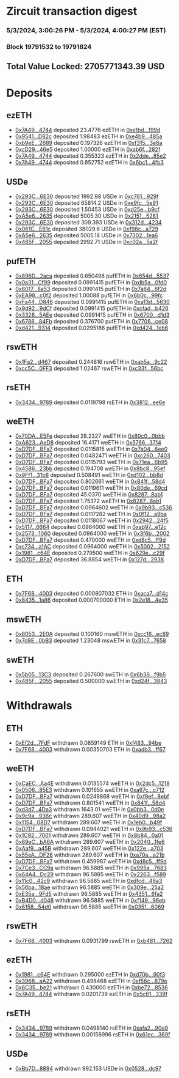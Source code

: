 # Zircuit transaction digest
### 5/3/2024, 3:00:26 PM - 5/3/2024, 4:00:27 PM (EST)
### Block 19791532 to 19791824

## Total Value Locked: 2705771343.39 USD

# Deposits
## ezETH
- [0x7A49...4744](https://etherscan.io/address/0x7A493Be5c2ce014cD049Bf178a1ac0Db1B434744) deposited 23.4776 ezETH in [0xe1bd...199d](https://etherscan.io/tx/0x7A493Be5c2ce014cD049Bf178a1ac0Db1B434744)
- [0x9541...D82c](https://etherscan.io/address/0x9541200F2BF55F8381589f6b504f8329df54D82c) deposited 1.98483 ezETH in [0xe4b9...485a](https://etherscan.io/tx/0x9541200F2BF55F8381589f6b504f8329df54D82c)
- [0xb9eE...2689](https://etherscan.io/address/0xb9eE0838960D6F006A80435B77A04917AD182689) deposited 0.197326 ezETH in [0xf315...3e8a](https://etherscan.io/tx/0xb9eE0838960D6F006A80435B77A04917AD182689)
- [0xcD29...46e5](https://etherscan.io/address/0xcD29c718C8961855172D3d8c766f6b2ACCE046e5) deposited 1.00000 ezETH in [0xab6f...282f](https://etherscan.io/tx/0xcD29c718C8961855172D3d8c766f6b2ACCE046e5)
- [0x7A49...4744](https://etherscan.io/address/0x7A493Be5c2ce014cD049Bf178a1ac0Db1B434744) deposited 0.355323 ezETH in [0x2dde...85e2](https://etherscan.io/tx/0x7A493Be5c2ce014cD049Bf178a1ac0Db1B434744)
- [0x7A49...4744](https://etherscan.io/address/0x7A493Be5c2ce014cD049Bf178a1ac0Db1B434744) deposited 0.852752 ezETH in [0x6bc1...4fb3](https://etherscan.io/tx/0x7A493Be5c2ce014cD049Bf178a1ac0Db1B434744)
## USDe
- [0x293C...6E30](https://etherscan.io/address/0x293C6937D8D82e05B01335F7B33FBA0c8e256E30) deposited 1992.98 USDe in [0xc761...929f](https://etherscan.io/tx/0x293C6937D8D82e05B01335F7B33FBA0c8e256E30)
- [0x293C...6E30](https://etherscan.io/address/0x293C6937D8D82e05B01335F7B33FBA0c8e256E30) deposited 65814.2 USDe in [0xe9fc...5e91](https://etherscan.io/tx/0x293C6937D8D82e05B01335F7B33FBA0c8e256E30)
- [0x293C...6E30](https://etherscan.io/address/0x293C6937D8D82e05B01335F7B33FBA0c8e256E30) deposited 1.50453 USDe in [0xd25e...b9cf](https://etherscan.io/tx/0x293C6937D8D82e05B01335F7B33FBA0c8e256E30)
- [0xA5e6...2635](https://etherscan.io/address/0xA5e6Ee4946203E3B54a05F9a81640D8C1FcF2635) deposited 5005.30 USDe in [0x2151...5281](https://etherscan.io/tx/0xA5e6Ee4946203E3B54a05F9a81640D8C1FcF2635)
- [0x293C...6E30](https://etherscan.io/address/0x293C6937D8D82e05B01335F7B33FBA0c8e256E30) deposited 309.393 USDe in [0x312d...4234](https://etherscan.io/tx/0x293C6937D8D82e05B01335F7B33FBA0c8e256E30)
- [0x061C...E61c](https://etherscan.io/address/0x061C594850b9fAE25cB8F832Cf24E69fB0CfE61c) deposited 38029.6 USDe in [0xf98c...a729](https://etherscan.io/tx/0x061C594850b9fAE25cB8F832Cf24E69fB0CfE61c)
- [0xA5e6...2635](https://etherscan.io/address/0xA5e6Ee4946203E3B54a05F9a81640D8C1FcF2635) deposited 5005.18 USDe in [0x7302...1ea6](https://etherscan.io/tx/0xA5e6Ee4946203E3B54a05F9a81640D8C1FcF2635)
- [0x485F...2055](https://etherscan.io/address/0x485F260525EC5B77589DA26BE4168b1a5C5a2055) deposited 2992.71 USDe in [0xc02a...5a2f](https://etherscan.io/tx/0x485F260525EC5B77589DA26BE4168b1a5C5a2055)
## pufETH
- [0x896D...2aca](https://etherscan.io/address/0x896D8c84eeEd704C13795EE607645fb3Af692aca) deposited 0.650498 pufETH in [0x654d...5537](https://etherscan.io/tx/0x896D8c84eeEd704C13795EE607645fb3Af692aca)
- [0x0a31...Cf99](https://etherscan.io/address/0x0a31436C9Edb1Fe99D6d9fc2e0D4ABd13511Cf99) deposited 0.0991415 pufETH in [0xdb5a...0fd0](https://etherscan.io/tx/0x0a31436C9Edb1Fe99D6d9fc2e0D4ABd13511Cf99)
- [0x8017...8a53](https://etherscan.io/address/0x8017ECC595dac31be29Bfc787d40E40E2b998a53) deposited 0.0991415 pufETH in [0x7a64...6f2d](https://etherscan.io/tx/0x8017ECC595dac31be29Bfc787d40E40E2b998a53)
- [0xEA98...c0f2](https://etherscan.io/address/0xEA989Aaa165EC46f84aAF18086453F5761E5c0f2) deposited 1.00088 pufETH in [0x6b0c...99fc](https://etherscan.io/tx/0xEA989Aaa165EC46f84aAF18086453F5761E5c0f2)
- [0xFa44...D846](https://etherscan.io/address/0xFa44F88A0a66b8A9a1E60881f4494EC068c6D846) deposited 0.0991415 pufETH in [0xa13d...5630](https://etherscan.io/tx/0xFa44F88A0a66b8A9a1E60881f4494EC068c6D846)
- [0x9d92...9dCf](https://etherscan.io/address/0x9d924944545Df3E95F07280007b7267B42a29dCf) deposited 0.0991415 pufETH in [0xcfad...b426](https://etherscan.io/tx/0x9d924944545Df3E95F07280007b7267B42a29dCf)
- [0x3328...5AEe](https://etherscan.io/address/0x3328F1Ebe7f30dD0606C0c07ECBCDA380f875AEe) deposited 0.0991415 pufETH in [0x6700...d1d3](https://etherscan.io/tx/0x3328F1Ebe7f30dD0606C0c07ECBCDA380f875AEe)
- [0x6788...84Fb](https://etherscan.io/address/0x6788b916Ab850BaaE02F58C3603B510fbF0684Fb) deposited 0.376700 pufETH in [0x7706...ce08](https://etherscan.io/tx/0x6788b916Ab850BaaE02F58C3603B510fbF0684Fb)
- [0xd421...9314](https://etherscan.io/address/0xd421651eCb39FeA1dbf56bb06BA33E14d4EC9314) deposited 0.0295186 pufETH in [0xd424...1eb6](https://etherscan.io/tx/0xd421651eCb39FeA1dbf56bb06BA33E14d4EC9314)
## rswETH
- [0x1Fa2...d467](https://etherscan.io/address/0x1Fa260e5Da32265901e5a1868D7aEb033708d467) deposited 0.244816 rswETH in [0xab5a...9c22](https://etherscan.io/tx/0x1Fa260e5Da32265901e5a1868D7aEb033708d467)
- [0xcc5C...0FF3](https://etherscan.io/address/0xcc5C7666819dda368C0723B3a4784F811B070FF3) deposited 1.02467 rswETH in [0xc33f...56bc](https://etherscan.io/tx/0xcc5C7666819dda368C0723B3a4784F811B070FF3)
## rsETH
- [0x3434...9789](https://etherscan.io/address/0x34349c5569e7B846c3558961552D2202760A9789) deposited 0.0119798 rsETH in [0x3812...ee6e](https://etherscan.io/tx/0x34349c5569e7B846c3558961552D2202760A9789)
## weETH
- [0x70DA...E5Fe](https://etherscan.io/address/0x70DAaAc436465A0D03e45916FA68DDeE6086E5Fe) deposited 28.2327 weETH in [0x80c0...0bbb](https://etherscan.io/tx/0x70DAaAc436465A0D03e45916FA68DDeE6086E5Fe)
- [0xA623...AeD8](https://etherscan.io/address/0xA62315902fAADC69F898cc8B85F86FfD1F6aAeD8) deposited 16.4171 weETH in [0x5766...3714](https://etherscan.io/tx/0xA62315902fAADC69F898cc8B85F86FfD1F6aAeD8)
- [0xD7DF...BFa7](https://etherscan.io/address/0xD7DF7E085214743530afF339aFC420c7c720BFa7) deposited 0.0115815 weETH in [0x7a04...6ee0](https://etherscan.io/tx/0xD7DF7E085214743530afF339aFC420c7c720BFa7)
- [0xD7DF...BFa7](https://etherscan.io/address/0xD7DF7E085214743530afF339aFC420c7c720BFa7) deposited 0.0482471 weETH in [0xc260...7403](https://etherscan.io/tx/0xD7DF7E085214743530afF339aFC420c7c720BFa7)
- [0xD7DF...BFa7](https://etherscan.io/address/0xD7DF7E085214743530afF339aFC420c7c720BFa7) deposited 0.0115793 weETH in [0x71ea...6b95](https://etherscan.io/tx/0xD7DF7E085214743530afF339aFC420c7c720BFa7)
- [0x4586...23bb](https://etherscan.io/address/0x4586f565fC9a3B7CAeada4f6Ea10f2Fe387623bb) deposited 0.194708 weETH in [0x8bc8...95ef](https://etherscan.io/tx/0x4586f565fC9a3B7CAeada4f6Ea10f2Fe387623bb)
- [0x9Ff1...31b8](https://etherscan.io/address/0x9Ff1e11C44E9bB04940f776C3Edb1aE84c8a31b8) deposited 0.508491 weETH in [0xd102...bb8d](https://etherscan.io/tx/0x9Ff1e11C44E9bB04940f776C3Edb1aE84c8a31b8)
- [0xD7DF...BFa7](https://etherscan.io/address/0xD7DF7E085214743530afF339aFC420c7c720BFa7) deposited 0.802661 weETH in [0x841f...58d4](https://etherscan.io/tx/0xD7DF7E085214743530afF339aFC420c7c720BFa7)
- [0xD7DF...BFa7](https://etherscan.io/address/0xD7DF7E085214743530afF339aFC420c7c720BFa7) deposited 0.0119611 weETH in [0x80de...69cd](https://etherscan.io/tx/0xD7DF7E085214743530afF339aFC420c7c720BFa7)
- [0xD7DF...BFa7](https://etherscan.io/address/0xD7DF7E085214743530afF339aFC420c7c720BFa7) deposited 45.0370 weETH in [0x8287...8ab1](https://etherscan.io/tx/0xD7DF7E085214743530afF339aFC420c7c720BFa7)
- [0xD7DF...BFa7](https://etherscan.io/address/0xD7DF7E085214743530afF339aFC420c7c720BFa7) deposited 1.75372 weETH in [0x8287...8ab1](https://etherscan.io/tx/0xD7DF7E085214743530afF339aFC420c7c720BFa7)
- [0xD7DF...BFa7](https://etherscan.io/address/0xD7DF7E085214743530afF339aFC420c7c720BFa7) deposited 0.0964602 weETH in [0x9b93...c536](https://etherscan.io/tx/0xD7DF7E085214743530afF339aFC420c7c720BFa7)
- [0xD7DF...BFa7](https://etherscan.io/address/0xD7DF7E085214743530afF339aFC420c7c720BFa7) deposited 0.0117282 weETH in [0x0f12...a9ba](https://etherscan.io/tx/0xD7DF7E085214743530afF339aFC420c7c720BFa7)
- [0xD7DF...BFa7](https://etherscan.io/address/0xD7DF7E085214743530afF339aFC420c7c720BFa7) deposited 0.0118067 weETH in [0x2942...24f5](https://etherscan.io/tx/0xD7DF7E085214743530afF339aFC420c7c720BFa7)
- [0x5117...6664](https://etherscan.io/address/0x511773d86E8600F3878A5448d1691355DaAf6664) deposited 0.0964000 weETH in [0xab97...e12c](https://etherscan.io/tx/0x511773d86E8600F3878A5448d1691355DaAf6664)
- [0x2573...1060](https://etherscan.io/address/0x2573BAD5704dBF2EB052275fBd4b0490D5D01060) deposited 0.0964000 weETH in [0x3f6b...2002](https://etherscan.io/tx/0x2573BAD5704dBF2EB052275fBd4b0490D5D01060)
- [0xD7DF...BFa7](https://etherscan.io/address/0xD7DF7E085214743530afF339aFC420c7c720BFa7) deposited 0.470000 weETH in [0xd8c5...ff9d](https://etherscan.io/tx/0xD7DF7E085214743530afF339aFC420c7c720BFa7)
- [0xc734...a1AC](https://etherscan.io/address/0xc734a050B9f51629e3543d000fcDE3a26F4fa1AC) deposited 0.0964000 weETH in [0x5002...2152](https://etherscan.io/tx/0xc734a050B9f51629e3543d000fcDE3a26F4fa1AC)
- [0x1981...c64E](https://etherscan.io/address/0x1981E8CCC68e98eace4D8762835a706Dbfc0c64E) deposited 0.279500 weETH in [0x629e...c29f](https://etherscan.io/tx/0x1981E8CCC68e98eace4D8762835a706Dbfc0c64E)
- [0xD7DF...BFa7](https://etherscan.io/address/0xD7DF7E085214743530afF339aFC420c7c720BFa7) deposited 36.8854 weETH in [0x127d...2938](https://etherscan.io/tx/0xD7DF7E085214743530afF339aFC420c7c720BFa7)
## ETH
- [0x7F68...4003](https://etherscan.io/address/0x7F68b13fC8c6436669B900400Acaa16A49BE4003) deposited 0.000807032 ETH in [0xaca7...d14c](https://etherscan.io/tx/0x7F68b13fC8c6436669B900400Acaa16A49BE4003)
- [0x8435...1a86](https://etherscan.io/address/0x84359bADc215dE426AE8bfbEa3E49C05EC7B1a86) deposited 0.000700000 ETH in [0x2e18...4e35](https://etherscan.io/tx/0x84359bADc215dE426AE8bfbEa3E49C05EC7B1a86)
## mswETH
- [0x8053...2E0A](https://etherscan.io/address/0x80538cEAEE034857fCF0b230d30B2248757e2E0A) deposited 0.100160 mswETH in [0xcc16...ec89](https://etherscan.io/tx/0x80538cEAEE034857fCF0b230d30B2248757e2E0A)
- [0x7d8E...0bB3](https://etherscan.io/address/0x7d8E7B7eCd1EF8bD6E7A65dBE57bC91bC4ad0bB3) deposited 1.23048 mswETH in [0x31c7...7658](https://etherscan.io/tx/0x7d8E7B7eCd1EF8bD6E7A65dBE57bC91bC4ad0bB3)
## swETH
- [0x5b05...13C3](https://etherscan.io/address/0x5b05a525f924e0008be0aad1370C01Fcd31B13C3) deposited 0.267600 swETH in [0x6b36...f9b5](https://etherscan.io/tx/0x5b05a525f924e0008be0aad1370C01Fcd31B13C3)
- [0x485F...2055](https://etherscan.io/address/0x485F260525EC5B77589DA26BE4168b1a5C5a2055) deposited 0.500000 swETH in [0xd24f...3843](https://etherscan.io/tx/0x485F260525EC5B77589DA26BE4168b1a5C5a2055)
# Withdrawals
## ETH
- [0xEf2d...7FdF](https://etherscan.io/address/0xEf2d8729A9aB980ee00C063594Add823E5c07FdF) withdrawn 0.0859149 ETH in [0xf483...94be](https://etherscan.io/tx/0xEf2d8729A9aB980ee00C063594Add823E5c07FdF)
- [0x7F68...4003](https://etherscan.io/address/0x7F68b13fC8c6436669B900400Acaa16A49BE4003) withdrawn 0.00350703 ETH in [0xadb3...ff67](https://etherscan.io/tx/0x7F68b13fC8c6436669B900400Acaa16A49BE4003)
## weETH
- [0xCaEC...Aa4E](https://etherscan.io/address/0xCaEC6953a3F0AF301F1Ccd8DbE3FE4Feb7A6Aa4E) withdrawn 0.0135574 weETH in [0x2dc5...1218](https://etherscan.io/tx/0xCaEC6953a3F0AF301F1Ccd8DbE3FE4Feb7A6Aa4E)
- [0x0506...85E3](https://etherscan.io/address/0x050665D7E9AC7A3CB748Ef322766283a020585E3) withdrawn 0.101655 weETH in [0xa67c...c712](https://etherscan.io/tx/0x050665D7E9AC7A3CB748Ef322766283a020585E3)
- [0xD7DF...BFa7](https://etherscan.io/address/0xD7DF7E085214743530afF339aFC420c7c720BFa7) withdrawn 0.0249868 weETH in [0xf9ef...8ebf](https://etherscan.io/tx/0xD7DF7E085214743530afF339aFC420c7c720BFa7)
- [0xD7DF...BFa7](https://etherscan.io/address/0xD7DF7E085214743530afF339aFC420c7c720BFa7) withdrawn 0.801541 weETH in [0x841f...58d4](https://etherscan.io/tx/0xD7DF7E085214743530afF339aFC420c7c720BFa7)
- [0xd3d7...4Da3](https://etherscan.io/address/0xd3d7B787B9A64c784C7B8278Df2FA35a0e704Da3) withdrawn 1643.01 weETH in [0x0bb3...0d0e](https://etherscan.io/tx/0xd3d7B787B9A64c784C7B8278Df2FA35a0e704Da3)
- [0x9c9a...936c](https://etherscan.io/address/0x9c9a4eE9C704794E5C23EFeA5FC067c26B35936c) withdrawn 289.607 weETH in [0x40d9...98a2](https://etherscan.io/tx/0x9c9a4eE9C704794E5C23EFeA5FC067c26B35936c)
- [0x1154...08D7](https://etherscan.io/address/0x115488554eaEd8cAcd4E64940Dce08065c2308D7) withdrawn 289.607 weETH in [0x1eb0...b49f](https://etherscan.io/tx/0x115488554eaEd8cAcd4E64940Dce08065c2308D7)
- [0xD7DF...BFa7](https://etherscan.io/address/0xD7DF7E085214743530afF339aFC420c7c720BFa7) withdrawn 0.0944021 weETH in [0x9b93...c536](https://etherscan.io/tx/0xD7DF7E085214743530afF339aFC420c7c720BFa7)
- [0x1C92...7001](https://etherscan.io/address/0x1C92c84900C5aF55bDE6F556B03F290a215A7001) withdrawn 289.607 weETH in [0x8b84...0a01](https://etherscan.io/tx/0x1C92c84900C5aF55bDE6F556B03F290a215A7001)
- [0x89eC...bA6A](https://etherscan.io/address/0x89eC89cC7416f0CdD887Ba57B9Dd8E656393bA6A) withdrawn 289.607 weETH in [0x2040...1fe6](https://etherscan.io/tx/0x89eC89cC7416f0CdD887Ba57B9Dd8E656393bA6A)
- [0xAaf9...a45B](https://etherscan.io/address/0xAaf9f14f20145AD50db369E52b2793bfEB18a45B) withdrawn 289.607 weETH in [0x122e...a703](https://etherscan.io/tx/0xAaf9f14f20145AD50db369E52b2793bfEB18a45B)
- [0x55eA...DF26](https://etherscan.io/address/0x55eA3e38fA0aA495b205fe45641A44cCC1C3DF26) withdrawn 289.607 weETH in [0xa70a...a21b](https://etherscan.io/tx/0x55eA3e38fA0aA495b205fe45641A44cCC1C3DF26)
- [0xD7DF...BFa7](https://etherscan.io/address/0xD7DF7E085214743530afF339aFC420c7c720BFa7) withdrawn 0.459987 weETH in [0xd8c5...ff9d](https://etherscan.io/tx/0xD7DF7E085214743530afF339aFC420c7c720BFa7)
- [0x7Ce3...CC9a](https://etherscan.io/address/0x7Ce3756bA8F51402EaF9E587C9DE986A5932CC9a) withdrawn 96.5885 weETH in [0x995a...7683](https://etherscan.io/tx/0x7Ce3756bA8F51402EaF9E587C9DE986A5932CC9a)
- [0x64A4...Dc29](https://etherscan.io/address/0x64A4629C918B4726195861315315Cf5F2987Dc29) withdrawn 96.5885 weETH in [0x2263...f589](https://etherscan.io/tx/0x64A4629C918B4726195861315315Cf5F2987Dc29)
- [0x11c0...42c9](https://etherscan.io/address/0x11c0900a30d5aef241aEC0c0d24aDAaE10B142c9) withdrawn 96.5885 weETH in [0xdfcd...46a3](https://etherscan.io/tx/0x11c0900a30d5aef241aEC0c0d24aDAaE10B142c9)
- [0x56ba...18ae](https://etherscan.io/address/0x56baf327263f8999aE830E32BC7984b9299018ae) withdrawn 96.5885 weETH in [0x309e...25a2](https://etherscan.io/tx/0x56baf327263f8999aE830E32BC7984b9299018ae)
- [0xE35a...9Fd5](https://etherscan.io/address/0xE35ab707E5DB29239FFa233fAe67bdE156199Fd5) withdrawn 96.5885 weETH in [0x4351...6fa2](https://etherscan.io/tx/0xE35ab707E5DB29239FFa233fAe67bdE156199Fd5)
- [0xB4D0...d048](https://etherscan.io/address/0xB4D0dDeF793F25fACbDEbAC94D47784E25F9d048) withdrawn 96.5885 weETH in [0xf149...96eb](https://etherscan.io/tx/0xB4D0dDeF793F25fACbDEbAC94D47784E25F9d048)
- [0x6158...54d0](https://etherscan.io/address/0x615878D4D31ABce6d8B9168Cb888225b071e54d0) withdrawn 96.5885 weETH in [0x0351...6069](https://etherscan.io/tx/0x615878D4D31ABce6d8B9168Cb888225b071e54d0)
## rswETH
- [0x7F68...4003](https://etherscan.io/address/0x7F68b13fC8c6436669B900400Acaa16A49BE4003) withdrawn 0.0931799 rswETH in [0xb481...7262](https://etherscan.io/tx/0x7F68b13fC8c6436669B900400Acaa16A49BE4003)
## ezETH
- [0x1981...c64E](https://etherscan.io/address/0x1981E8CCC68e98eace4D8762835a706Dbfc0c64E) withdrawn 0.295000 ezETH in [0xd70b...90f3](https://etherscan.io/tx/0x1981E8CCC68e98eace4D8762835a706Dbfc0c64E)
- [0x3968...aA22](https://etherscan.io/address/0x396892771352cB426804E7117D58E8e72b7BaA22) withdrawn 0.498468 ezETH in [0xf56c...879e](https://etherscan.io/tx/0x396892771352cB426804E7117D58E8e72b7BaA22)
- [0x6C35...be21](https://etherscan.io/address/0x6C35e1251e0C1DE1CECbFF6B29b7b202Cd60be21) withdrawn 0.430000 ezETH in [0xbe72...8536](https://etherscan.io/tx/0x6C35e1251e0C1DE1CECbFF6B29b7b202Cd60be21)
- [0x7A49...4744](https://etherscan.io/address/0x7A493Be5c2ce014cD049Bf178a1ac0Db1B434744) withdrawn 0.0201739 ezETH in [0x5c61...339f](https://etherscan.io/tx/0x7A493Be5c2ce014cD049Bf178a1ac0Db1B434744)
## rsETH
- [0x3434...9789](https://etherscan.io/address/0x34349c5569e7B846c3558961552D2202760A9789) withdrawn 0.0498140 rsETH in [0xafa2...90e9](https://etherscan.io/tx/0x34349c5569e7B846c3558961552D2202760A9789)
- [0x3434...9789](https://etherscan.io/address/0x34349c5569e7B846c3558961552D2202760A9789) withdrawn 0.00158996 rsETH in [0x61ec...369f](https://etherscan.io/tx/0x34349c5569e7B846c3558961552D2202760A9789)
## USDe
- [0xBb7D...8894](https://etherscan.io/address/0xBb7De756C9c57707db52333a0EE3065791Ec8894) withdrawn 992.153 USDe in [0x0528...dc97](https://etherscan.io/tx/0xBb7De756C9c57707db52333a0EE3065791Ec8894)

